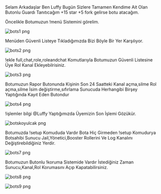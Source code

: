 Selam Arkadaşlar Ben Luffy Bugün Sizlere Tamamen Kendime Ait Olan Butonlu Guardı Tanıtıcağım +15 star +5 fork gelirse botu atacağım.

 

Öncelikle Botumuzun !menü Sistemini görelim.

![bots1 png](https://user-images.githubusercontent.com/112646554/187964646-0d99f274-ad2e-45fc-9c0f-a9d101dd38ea.jpg)

Menüden Güvenli Listeye Tıkladığımızda Bizi Böyle Bir Yer Karşılıyor.

![bots2 png](https://user-images.githubusercontent.com/112646554/187964778-b903012c-6cd1-48d0-a853-93b5d3a29b99.jpg)

!ekle full,chat,role,roleandchat Komutlarıyla Botumuzun Güvenli Listesine Üye Rol Kanal Ekleyebilrisiniz.

![bots3 png](https://user-images.githubusercontent.com/112646554/187965811-4d734069-9d67-4f70-84dc-82902693c7e0.jpg)

Botumuzun Rapor Butonunda Kişinin Son 24 Saatteki Kanal açma,silme Rol açma,silme İsim değiştirme,sıfırlama Sunucuda Herhangibi Birşey Yaptığında Kayıt Eden Butondur

![bots4 png](https://user-images.githubusercontent.com/112646554/187966043-a8a2a5a9-3c1f-47d2-afa9-8ac7ea2f6e4b.jpg)

!işlemler bilgi @Luffy Yaptığımızda Üyemizin Son İşlemi Gözükür.

![botskoyulcak png](https://user-images.githubusercontent.com/112646554/187968043-fc1b7dab-7c08-4615-b240-2394bbe4a41d.jpg)

Botumuzda !setup Komududa Vardır Bota Hiç Girmeden !setup Komudurya Botsahibi Sunucu Jail,Yönetici,Booster Rollerini Ve Log Kanalını Değiştirebildiğiniz Yerdir.

![bots7 png](https://user-images.githubusercontent.com/112646554/187966350-a1fe80fe-7a6c-4d12-907d-5dfc6728fe7b.jpg)

Botumuzun Butonlu !koruma Sistemide Vardır İstediğiniz Zaman Sunucu,Kanal,Rol Korumasını Açıp Kapatabilirsiniz.

![bots8 png](https://user-images.githubusercontent.com/112646554/187966486-1952d02f-b723-41b4-b00e-5b23bd022f19.jpg)


![bots9 png](https://user-images.githubusercontent.com/112646554/187966511-6862cf70-fdc2-4b2b-ad4b-38251763d400.jpg)
